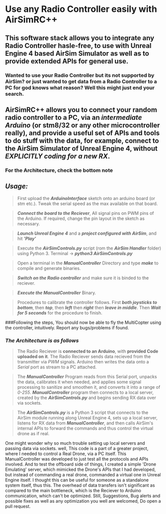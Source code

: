 # Use any Radio Controller easily with AirSimRC++
## This software stack allows you to integrate any Radio Controller hasle-free, to use with Unreal Engine 4 based AirSim Simulator as well as to provide extended APIs for general use.
### Wanted to use your Radio Controller but its not supported by AirSim? or just wanted to get data from a Radio Controller to a PC for god knows what reason? Well this might just end your search.

## AirSimRC++ allows you to connect your random radio controller to a PC, via an **_intermediate Arduino_** (or stm8/32 or any other microcontroller really), and provide a useful set of APIs and tools to do stuff with the data, for example, connect to the AirSim Simulator of Unreal Engine 4, without **_EXPLICITLY coding for a new RX_**.

### **For the Architecture, check the bottom note**

## **_Usage:_**
> First upload the **_ArduinoInterface_** sketch onto an arduino board (or stm etc.). Tweak the serial speed as the max available on that board.

> **_Connect the board to the Reciever_**, All signal pins on PWM pins of the Arduino. If required, change the pin layout in the sketch as necessary.

> **_Launch Unreal Engine 4_** and a **_project configured with AirSim_**, and hit **_'Play'_**

> Execute the **_AirSimControls.py_** script (rom the **_AirSim Handler_** folder) using Python 3. Terminal -> **_python3 AirSimControls.py_**

> Open a terminal in the **_ManualController_** Directory and type **_make_** to compile and generate binaries.

> **_Switch on the Radio controller_** and make sure it is binded to the reciever.

> **_Execute the ManualController_** Binary. 

> Procedures to calibrate the controller follows. First **_both joysticks to bottom_**, then **_top_**, then **_left_** then **_right_** then **_leave in middle_**. Then **_Wait for 5 seconds_** for the procedure to finish.


###Following the steps, You should now be able to fly the MultiCopter using the controller, intuitively. Report any bugs/problems if found. 

### **_The Architecture is as follows_**
> The Radio Reciever is **connected to an Arduino**, with **provided Code uploaded on it**. The Radio Reciever sends data recieved from the transmitter via _PWM_ signals. Arduino then writes the data onto a _Serial_ port as stream to a PC attached. 

> The **_ManualController_** Program reads from this Serial port, unpacks the data, calibrates it when needed, and applies some signal processing to sanitize and smoothen it, and converts it into a range of _0-255_. **_ManualController_** program then connects to a local server, created by the **_AirSimControls.py_** and begins sending RX data over via sockets.

> The **_AirSimControls.py_** is a Python 3 script that connects to the AirSim module running along Unreal Engine 4, sets up a local server, listens for RX data from **_ManualController_**, and then calls AirSim's internal APIs to forward the commands and thus control the virtual drone as if real.

One might wonder why so much trouble setting up local servers and passing data via sockets. well, This code is a part of a greater project, where I needed to control a Real Drone, via a PC itself. This ManualController was developed to just test all the protocols and APIs involved. And to test the offboard side of things, I created a simple 'Drone Emulating' server, which mimicked the Drone's APIs that I had developed, but instead of commanding a real drone, commanded a virtual one in Unreal Engine itself. I thought this can be useful for someone as a standalone system itself, thus this. 
The overhead of data transfers isn't significant as compared to the main bottleneck, which is the Reciever to Arduino communication, which can't be optimized.
Still, Suggestions, Bug alerts and possible fixes as well as any optimization you well are welcomed, Do open a pull request.

